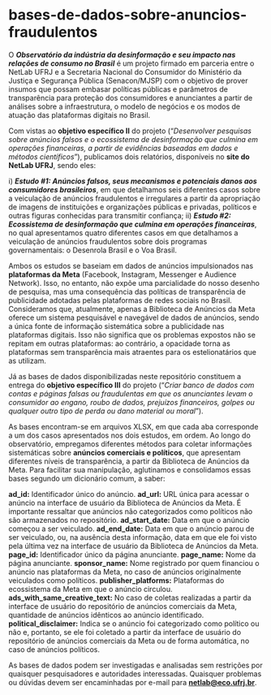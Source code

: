 # bases-de-dados-sobre-anuncios-fraudulentos

O **_Observatório da indústria da desinformação e seu impacto nas relações de consumo no Brasil_** é um projeto firmado em parceria entre o NetLab UFRJ e a Secretaria Nacional do Consumidor do Ministério da Justiça e Segurança Pública (Senacon/MJSP) com o objetivo de prover insumos que possam embasar políticas públicas e parâmetros de transparência para proteção dos consumidores e anunciantes a partir de análises sobre a infraestrutura, o modelo de negócios e os modos de atuação das plataformas digitais no Brasil.

Com vistas ao **objetivo específico II** do projeto (“_Desenvolver pesquisas sobre anúncios falsos e o ecossistema de desinformação que culmina em operações financeiras, a partir de evidências baseadas em dados e métodos científicos_”), publicamos dois relatórios, disponíveis no **site do NetLab UFRJ**, sendo eles:

i) **_Estudo #1: Anúncios falsos, seus mecanismos e potenciais danos aos consumidores brasileiros_**, em que detalhamos seis diferentes casos sobre a veiculação de anúncios fraudulentos e irregulares a partir da apropriação de imagens de instituições e organizações públicas e privadas, políticos e outras figuras conhecidas para transmitir confiança;
ii) **_Estudo #2: Ecossistema de desinformação que culmina em operações financeiras_**, no qual apresentamos quatro diferentes casos em que detalhamos a veiculação de anúncios fraudulentos sobre dois programas governamentais: o Desenrola Brasil e o Voa Brasil.

Ambos os estudos se baseiam em dados de anúncios impulsionados nas **plataformas da Meta** (Facebook, Instagram, Messenger e Audience Network). Isso, no entanto, não expõe uma parcialidade do nosso desenho de pesquisa, mas uma consequência das políticas de transparência de publicidade adotadas pelas plataformas de redes sociais no Brasil. Consideramos que, atualmente, apenas a Biblioteca de Anúncios da Meta oferece um sistema pesquisável e navegável de dados de anúncios, sendo a única fonte de informação sistemática sobre a publicidade nas plataformas digitais. Isso não significa que os problemas expostos não se repitam em outras plataformas: ao contrário, a opacidade torna as plataformas sem transparência mais atraentes para os estelionatários que as utilizam.

Já as bases de dados disponibilizadas neste repositório constituem a entrega do **objetivo específico III** do projeto (“_Criar banco de dados com contas e páginas falsas ou fraudulentas em que os anunciantes levam o consumidor ao engano, roubo de dados, prejuízos financeiros, golpes ou qualquer outro tipo de perda ou dano material ou moral_”).

As bases encontram-se em arquivos XLSX, em que cada aba corresponde a um dos casos apresentados nos dois estudos, em ordem. Ao longo do observatório, empregamos diferentes métodos para coletar informações sistemáticas sobre **anúncios comerciais e políticos**, que apresentam diferentes níveis de transparência, a partir da Biblioteca de Anúncios da Meta. Para facilitar sua manipulação, aglutinamos e consolidamos essas bases segundo um dicionário comum, a saber:

**ad_id:** Identificador único do anúncio.
**ad_url:** URL única para acessar o anúncio na interface de usuário da Biblioteca de Anúncios da Meta. É importante ressaltar que anúncios não categorizados como políticos não são armazenados no repositório.
**ad_start_date:** Data em que o anúncio começou a ser veiculado.
**ad_end_date:** Data em que o anúncio parou de ser veiculado, ou, na ausência desta informação, data em que ele foi visto pela última vez na interface de usuário da Biblioteca de Anúncios da Meta.
**page_id:** Identificador único da página anunciante.
**page_name:** Nome da página anunciante.
**sponsor_name:** Nome registrado por quem financiou o anúncio nas plataformas da Meta, no caso de anúncios originalmente veiculados como políticos.
**publisher_platforms:** Plataformas do ecossistema da Meta em que o anúncio circulou.
**ads_with_same_creative_text:** No caso de coletas realizadas a partir da interface de usuário do repositório de anúncios comerciais da Meta, quantidade de anúncios idênticos ao anúncio identificado.
**political_disclaimer:** Indica se o anúncio foi categorizado como político ou não e, portanto, se ele foi coletado a partir da interface de usuário do repositório de anúncios comerciais da Meta ou de forma automática, no caso de anúncios políticos.

As bases de dados podem ser investigadas e analisadas sem restrições por quaisquer pesquisadores e autoridades interessadas. Quaisquer problemas ou dúvidas devem ser encaminhadas por e-mail para **netlab@eco.ufrj.br**.
